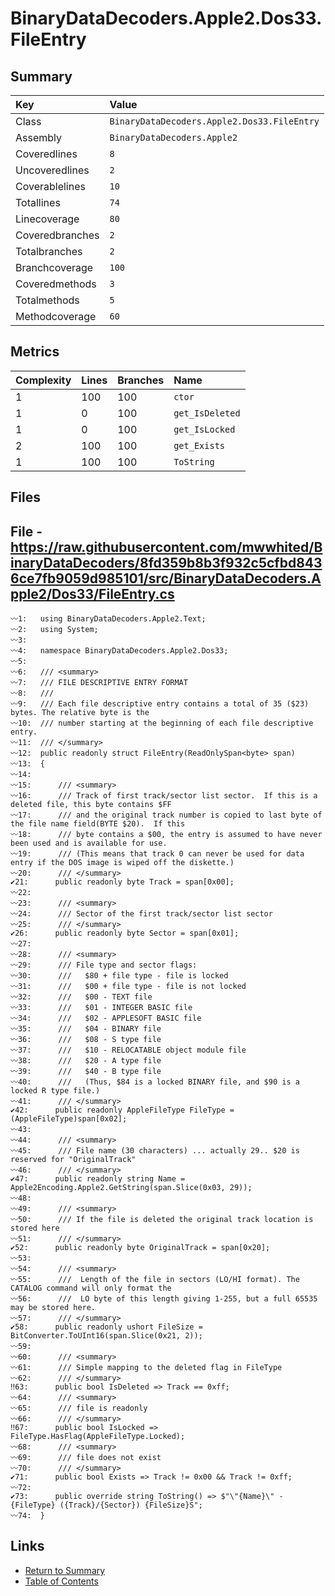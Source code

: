 ﻿# BinaryDataDecoders.Apple2.Dos33.FileEntry

## Summary

| Key             | Value                                       |
| :-------------- | :------------------------------------------ |
| Class           | `BinaryDataDecoders.Apple2.Dos33.FileEntry` |
| Assembly        | `BinaryDataDecoders.Apple2`                 |
| Coveredlines    | `8`                                         |
| Uncoveredlines  | `2`                                         |
| Coverablelines  | `10`                                        |
| Totallines      | `74`                                        |
| Linecoverage    | `80`                                        |
| Coveredbranches | `2`                                         |
| Totalbranches   | `2`                                         |
| Branchcoverage  | `100`                                       |
| Coveredmethods  | `3`                                         |
| Totalmethods    | `5`                                         |
| Methodcoverage  | `60`                                        |

## Metrics

| Complexity | Lines | Branches | Name            |
| :--------- | :---- | :------- | :-------------- |
| 1          | 100   | 100      | `ctor`          |
| 1          | 0     | 100      | `get_IsDeleted` |
| 1          | 0     | 100      | `get_IsLocked`  |
| 2          | 100   | 100      | `get_Exists`    |
| 1          | 100   | 100      | `ToString`      |

## Files

## File - https://raw.githubusercontent.com/mwwhited/BinaryDataDecoders/8fd359b8b3f932c5cfbd8436ce7fb9059d985101/src/BinaryDataDecoders.Apple2/Dos33/FileEntry.cs

```CSharp
〰1:   using BinaryDataDecoders.Apple2.Text;
〰2:   using System;
〰3:   
〰4:   namespace BinaryDataDecoders.Apple2.Dos33;
〰5:   
〰6:   /// <summary>
〰7:   /// FILE DESCRIPTIVE ENTRY FORMAT
〰8:   ///
〰9:   /// Each file descriptive entry contains a total of 35 ($23) bytes. The relative byte is the
〰10:  /// number starting at the beginning of each file descriptive entry.
〰11:  /// </summary>
〰12:  public readonly struct FileEntry(ReadOnlySpan<byte> span)
〰13:  {
〰14:  
〰15:      /// <summary>
〰16:      /// Track of first track/sector list sector.  If this is a deleted file, this byte contains $FF
〰17:      /// and the original track number is copied to last byte of the file name field(BYTE $20).  If this
〰18:      /// byte contains a $00, the entry is assumed to have never been used and is available for use.
〰19:      /// (This means that track 0 can never be used for data entry if the DOS image is wiped off the diskette.)
〰20:      /// </summary>
✔21:      public readonly byte Track = span[0x00];
〰22:  
〰23:      /// <summary>
〰24:      /// Sector of the first track/sector list sector
〰25:      /// </summary>
✔26:      public readonly byte Sector = span[0x01];
〰27:  
〰28:      /// <summary>
〰29:      /// File type and sector flags:
〰30:      ///   $80 + file type - file is locked
〰31:      ///   $00 + file type - file is not locked
〰32:      ///   $00 - TEXT file
〰33:      ///   $01 - INTEGER BASIC file
〰34:      ///   $02 - APPLESOFT BASIC file
〰35:      ///   $04 - BINARY file
〰36:      ///   $08 - S type file
〰37:      ///   $10 - RELOCATABLE object module file
〰38:      ///   $20 - A type file
〰39:      ///   $40 - B type file
〰40:      ///   (Thus, $84 is a locked BINARY file, and $90 is a locked R type file.)
〰41:      /// </summary>
✔42:      public readonly AppleFileType FileType = (AppleFileType)span[0x02];
〰43:  
〰44:      /// <summary>
〰45:      /// File name (30 characters) ... actually 29.. $20 is reserved for "OriginalTrack"
〰46:      /// </summary>
✔47:      public readonly string Name = Apple2Encoding.Apple2.GetString(span.Slice(0x03, 29));
〰48:  
〰49:      /// <summary>
〰50:      /// If the file is deleted the original track location is stored here
〰51:      /// </summary>
✔52:      public readonly byte OriginalTrack = span[0x20];
〰53:  
〰54:      /// <summary>
〰55:      ///  Length of the file in sectors (LO/HI format). The CATALOG command will only format the
〰56:      ///  LO byte of this length giving 1-255, but a full 65535 may be stored here.
〰57:      /// </summary>
✔58:      public readonly ushort FileSize = BitConverter.ToUInt16(span.Slice(0x21, 2));
〰59:  
〰60:      /// <summary>
〰61:      /// Simple mapping to the deleted flag in FileType
〰62:      /// </summary>
‼63:      public bool IsDeleted => Track == 0xff;
〰64:      /// <summary>
〰65:      /// file is readonly
〰66:      /// </summary>
‼67:      public bool IsLocked => FileType.HasFlag(AppleFileType.Locked);
〰68:      /// <summary>
〰69:      /// file does not exist
〰70:      /// </summary>
✔71:      public bool Exists => Track != 0x00 && Track != 0xff;
〰72:  
✔73:      public override string ToString() => $"\"{Name}\" - {FileType} ({Track}/{Sector}) {FileSize}S";
〰74:  }
```

## Links

* [Return to Summary](Summary.md)
* [Table of Contents](../TOC.md)

